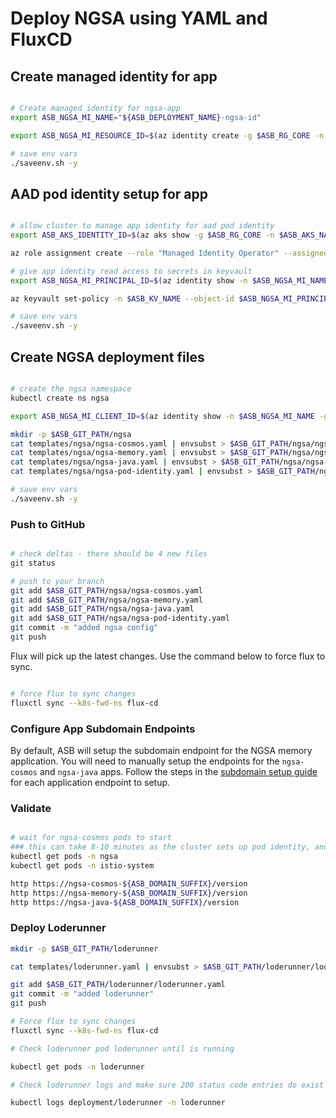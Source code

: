 # Deploy NGSA using YAML and FluxCD

## Create managed identity for app

```bash

# Create managed identity for ngsa-app
export ASB_NGSA_MI_NAME="${ASB_DEPLOYMENT_NAME}-ngsa-id"

export ASB_NGSA_MI_RESOURCE_ID=$(az identity create -g $ASB_RG_CORE -n $ASB_NGSA_MI_NAME --query "id" -o tsv)

# save env vars
./saveenv.sh -y

```

## AAD pod identity setup for app

```bash

# allow cluster to manage app identity for aad pod identity
export ASB_AKS_IDENTITY_ID=$(az aks show -g $ASB_RG_CORE -n $ASB_AKS_NAME --query "identityProfile.kubeletidentity.objectId" -o tsv)

az role assignment create --role "Managed Identity Operator" --assignee $ASB_AKS_IDENTITY_ID --scope $ASB_NGSA_MI_RESOURCE_ID

# give app identity read access to secrets in keyvault
export ASB_NGSA_MI_PRINCIPAL_ID=$(az identity show -n $ASB_NGSA_MI_NAME -g $ASB_RG_CORE --query "principalId" -o tsv)

az keyvault set-policy -n $ASB_KV_NAME --object-id $ASB_NGSA_MI_PRINCIPAL_ID --secret-permissions get

# save env vars
./saveenv.sh -y
```

## Create NGSA deployment files

```bash

# create the ngsa namespace
kubectl create ns ngsa

export ASB_NGSA_MI_CLIENT_ID=$(az identity show -n $ASB_NGSA_MI_NAME -g $ASB_RG_CORE --query "clientId" -o tsv)

mkdir -p $ASB_GIT_PATH/ngsa
cat templates/ngsa/ngsa-cosmos.yaml | envsubst > $ASB_GIT_PATH/ngsa/ngsa-cosmos.yaml
cat templates/ngsa/ngsa-memory.yaml | envsubst > $ASB_GIT_PATH/ngsa/ngsa-memory.yaml
cat templates/ngsa/ngsa-java.yaml | envsubst > $ASB_GIT_PATH/ngsa/ngsa-java.yaml
cat templates/ngsa/ngsa-pod-identity.yaml | envsubst > $ASB_GIT_PATH/ngsa/ngsa-pod-identity.yaml

# save env vars
./saveenv.sh -y

```

### Push to GitHub

```bash

# check deltas - there should be 4 new files
git status

# push to your branch
git add $ASB_GIT_PATH/ngsa/ngsa-cosmos.yaml
git add $ASB_GIT_PATH/ngsa/ngsa-memory.yaml
git add $ASB_GIT_PATH/ngsa/ngsa-java.yaml
git add $ASB_GIT_PATH/ngsa/ngsa-pod-identity.yaml
git commit -m "added ngsa config"
git push

```

Flux will pick up the latest changes. Use the command below to force flux to sync.

```bash

# force flux to sync changes
fluxctl sync --k8s-fwd-ns flux-cd

```

### Configure App Subdomain Endpoints

By default, ASB will setup the subdomain endpoint for the NGSA memory application. You will need to manually setup the endpoints for the `ngsa-cosmos` and `ngsa-java` apps. Follow the steps in the [subdomain setup guide](../README.md#create-a-subdomain-endpoint) for each application endpoint to setup.

### Validate

```bash

# wait for ngsa-cosmos pods to start
### this can take 8-10 minutes as the cluster sets up pod identity, and secrets via the csi driver
kubectl get pods -n ngsa
kubectl get pods -n istio-system

http https://ngsa-cosmos-${ASB_DOMAIN_SUFFIX}/version
http https://ngsa-memory-${ASB_DOMAIN_SUFFIX}/version
http https://ngsa-java-${ASB_DOMAIN_SUFFIX}/version
```

### Deploy Loderunner

```bash
mkdir -p $ASB_GIT_PATH/loderunner 

cat templates/loderunner.yaml | envsubst > $ASB_GIT_PATH/loderunner/loderunner.yaml

git add $ASB_GIT_PATH/loderunner/loderunner.yaml
git commit -m "added loderunner"
git push

# Force flux to sync changes
fluxctl sync --k8s-fwd-ns flux-cd

# Check loderunner pod loderunner until is running

kubectl get pods -n loderunner

# Check loderunner logs and make sure 200 status code entries do exist for both ngsa-cosmos and ngsa-memory

kubectl logs deployment/loderunner -n loderunner

```
